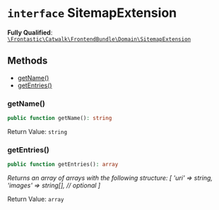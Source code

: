 # `interface`  SitemapExtension

**Fully Qualified**: [`\Frontastic\Catwalk\FrontendBundle\Domain\SitemapExtension`](../../../../src/php/FrontendBundle/Domain/SitemapExtension.php)

## Methods

* [getName()](#getname)
* [getEntries()](#getentries)

### getName()

```php
public function getName(): string
```

Return Value: `string`

### getEntries()

```php
public function getEntries(): array
```

*Returns an array of arrays with the following structure:
  [
    'uri' => string,
    'images' => string[], // optional
  ]*

Return Value: `array`

